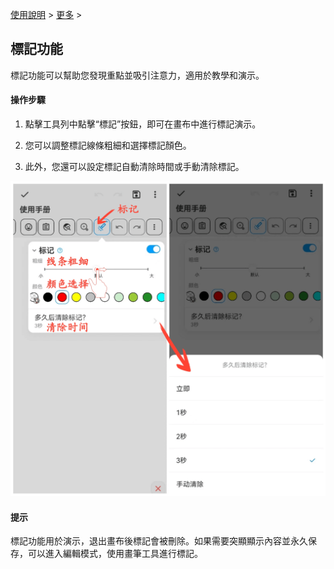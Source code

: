 [使用說明](/dragonnest/drawnote/manual/zh) > [更多](/dragonnest/drawnote/manual/zh/more) >

標記功能
---
標記功能可以幫助您發現重點並吸引注意力，適用於教學和演示。

#### 操作步驟
1. 點擊工具列中點擊“標記”按鈕，即可在畫布中進行標記演示。

2. 您可以調整標記線條粗細和選擇標記顏色。

3. 此外，您還可以設定標記自動清除時間或手動清除標記。

![](imgs/marking_function.png)

#### 提示
標記功能用於演示，退出畫布後標記會被刪除。如果需要突顯顯示內容並永久保存，可以進入編輯模式，使用畫筆工具進行標記。
